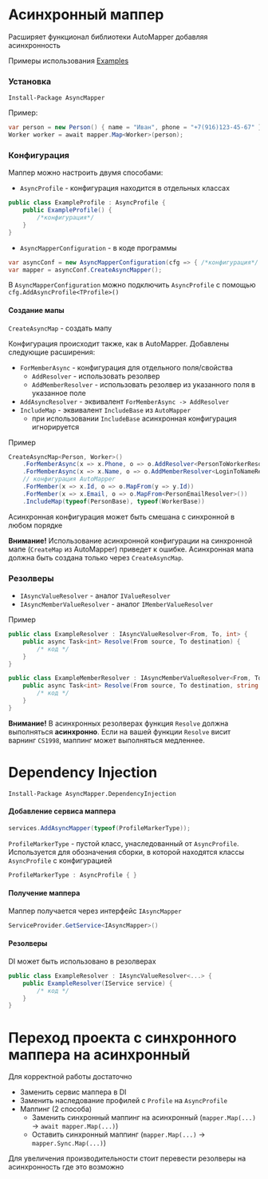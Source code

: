 # Асинхронный маппер

Расширяет функционал библиотеки AutoMapper добавляя асинхронность

Примеры использования
[Examples](src/AsyncMapper.Examples)

### Установка
```
Install-Package AsyncMapper
```

Пример:
``` csharp
var person = new Person() { name = "Иван", phone = "+7(916)123-45-67" };
Worker worker = await mapper.Map<Worker>(person);
```

### Конфигурация
Маппер можно настроить двумя способами:

 * `AsyncProfile` - конфигурация находится в отдельных классах
``` csharp
public class ExampleProfile : AsyncProfile {
    public ExampleProfile() {
        /*конфигурация*/
    }
}
```

 * `AsyncMapperConfiguration` - в коде программы
 ``` csharp
var asyncConf = new AsyncMapperConfiguration(cfg => { /*конфигурация*/ });
var mapper = asyncConf.CreateAsyncMapper();
```
В `AsyncMapperConfiguration` можно подключить `AsyncProfile` с помощью `cfg.AddAsyncProfile<TProfile>()`


#### Создание мапы
`CreateAsyncMap` - создать мапу

Конфигурация происходит также, как в AutoMapper. Добавлены следующие расширения:
 * `ForMemberAsync` - конфигурация для отдельного поля/свойства
    * `AddResolver` - использовать резолвер
    * `AddMemberResolver` - использовать резолвер из указанного поля в указанное поле 
 * `AddAsyncResolver` - эквивалент `ForMemberAsync -> AddResolver`
 * `IncludeMap` - эквивалент `IncludeBase` из `AutoMapper`
    * при использовании `IncludeBase` асинхронная конфигурация игнорируется

Пример
``` csharp
CreateAsyncMap<Person, Worker>()
    .ForMemberAsync(x => x.Phone, o => o.AddResolver<PersonToWorkerResolver>())
    .ForMemberAsync(x => x.Name, o => o.AddMemberResolver<LoginToNameResolver, string>(y => y.Login))
    // конфигурация AutoMapper
    .ForMember(x => x.Id, o => o.MapFrom(y => y.Id))
    .ForMember(x => x.Email, o => o.MapFrom<PersonEmailResolver>())
    .IncludeMap(typeof(PersonBase), typeof(WorkerBase))
```
Асинхронная конфигурация может быть смешана с синхронной в любом порядке

**Внимание!** Использование асинхронной конфигурации на синхронной мапе (`CreateMap` из AutoMapper) приведет к ошибке. Асинхронная мапа должна быть создана только через `CreateAsyncMap`.  

### Резолверы
 * `IAsyncValueResolver` - аналог `IValueResolver`
 * `IAsyncMemberValueResolver` - аналог `IMemberValueResolver`

Пример
``` csharp
public class ExampleResolver : IAsyncValueResolver<From, To, int> {
    public async Task<int> Resolve(From source, To destination) {
        /* код */
    }
}

public class ExampleMemberResolver : IAsyncMemberValueResolver<From, To, string, int> {
    public async Task<int> Resolve(From source, To destination, string sourceMember) {
        /* код */
    }
}
```

**Внимание!** В асинхронных резолверах функция `Resolve` должна выполняться **асинхронно**. Если на вашей функции `Resolve` висит варнинг `CS1998`, маппинг может выполняться медленнее.


# Dependency Injection
```
Install-Package AsyncMapper.DependencyInjection
```
#### Добавление сервиса маппера
``` csharp
services.AddAsyncMapper(typeof(ProfileMarkerType));
```
`ProfileMarkerType` - пустой класс, унаследованный от `AsyncProfile`. Используется для обозначения сборки, в которой находятся классы `AsyncProfile` с конфигурацией
```csharp 
ProfileMarkerType : AsyncProfile { }
```

#### Получение маппера
Маппер получается через интерфейс `IAsyncMapper`
``` csharp
ServiceProvider.GetService<IAsyncMapper>()
```

#### Резолверы
DI может быть использовано в резолверах
``` csharp
public class ExampleResolver : IAsyncValueResolver<...> {
    public ExampleResolver(IService service) {
        /* код */
    }
}
```

# Переход проекта с синхронного маппера на асинхронный
Для корректной работы достаточно
 * Заменить сервис маппера в DI
 * Заменить наследование профилей с `Profile` на `AsyncProfile`
 * Маппинг (2 способа)
    * Заменить синхронный маппинг на асинхронный (`mapper.Map(...)` -> `await mapper.Map(...)`)
    * Оставить синхронный маппинг (`mapper.Map(...)` -> `mapper.Sync.Map(...)`)

Для увеличения производительности стоит перевести резолверы на асинхронность где это возможно

